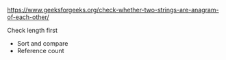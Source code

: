 https://www.geeksforgeeks.org/check-whether-two-strings-are-anagram-of-each-other/

Check length first

- Sort and compare
- Reference count
